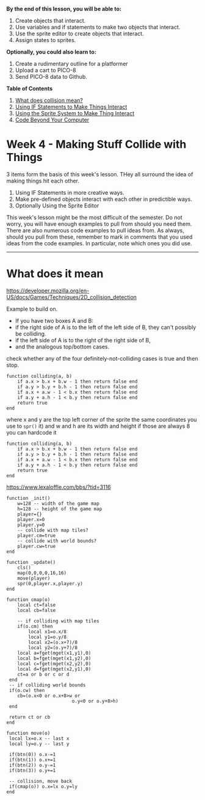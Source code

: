 **By the end of this lesson, you will be able to:**
1. Create objects that interact.
1. Use variables and if statements to make two objects that interact.
1. Use the sprite editor to create objects that interact.
1. Assign states to sprites. 

**Optionally, you could also learn to:**
1. Create a rudimentary outline for a platformer
1. Upload a cart to PICO-8
1. Send PICO-8 data to Github.

**Table of Contents**
1. [What does collision mean?](#what-does-it-mean?)
1. [Using IF Statements to Make Things Interact](#using-if-statements-to-make-things-interact)
1. [Using the Sprite System to Make Thing Interact](#using-the-sprite-system-to-make-things-interact)
1. [Code Beyond Your Computer](#code-beyond-your-computer)

# Week 4 - Making Stuff Collide with Things
3 items form the basis of this week's lesson. THey all surround the idea of making things hit each other. 
1. Using IF Statements in more creative ways.
1. Make pre-defined objects interact with each other in predictible ways.
1. Optionally Using the Sprite Editor

This week's lesson might be the most difficult of the semester. Do not worry, you will have enough examples to pull from should you need them. There are also numerous code examples to pull ideas from. As always, should you pull from these, remember to mark in comments that you used ideas from the code examples. In particular, note which ones you did use. 

---

# What does it mean 


https://developer.mozilla.org/en-US/docs/Games/Techniques/2D_collision_detection


Example to build on. 

* If you have two boxes A and B: 
* if the right side of A is to the left of the left side of B, they can't possibly be colliding. 
* if the left side of A is to the right of the right side of B, 
* and the analogous top/bottom cases. 

check whether any of the four definitely-not-colliding cases is true and then stop.

```
function colliding(a, b)
    if a.x > b.x + b.w - 1 then return false end
    if a.y > b.y + b.h - 1 then return false end
    if a.x + a.w - 1 < b.x then return false end
    if a.y + a.h - 1 < b.y then return false end
    return true
end
```
where x and y are the top left corner of the sprite 
the same coordinates you use to `spr()` it)  and w and h are its width and height 
if those are always 8 you can hardcode it

```
function colliding(a, b)
    if a.x > b.x + b.w - 1 then return false end
    if a.y > b.y + b.h - 1 then return false end
    if a.x + a.w - 1 < b.x then return false end
    if a.y + a.h - 1 < b.y then return false end
    return true
end
```
https://www.lexaloffle.com/bbs/?tid=3116

```
function _init()
	w=128 -- width of the game map
	h=128 -- height of the game map
	player={}
	player.x=0
	player.y=0
	-- collide with map tiles?
	player.cm=true
	-- collide with world bounds?
	player.cw=true
end

function _update()
	cls()
	map(0,0,0,0,16,16)
	move(player)
	spr(0,player.x,player.y)
end

function cmap(o)
	local ct=false
	local cb=false

	-- if colliding with map tiles
	if(o.cm) then
		local x1=o.x/8
		local y1=o.y/8
		local x2=(o.x+7)/8
		local y2=(o.y+7)/8
 	local a=fget(mget(x1,y1),0)
 	local b=fget(mget(x1,y2),0)
 	local c=fget(mget(x2,y2),0)
 	local d=fget(mget(x2,y1),0)
 	ct=a or b or c or d
 end
 -- if colliding world bounds
 if(o.cw) then
 	cb=(o.x<0 or o.x+8>w or
						o.y<0 or o.y+8>h)
 end

 return ct or cb
end

function move(o)
 local lx=o.x -- last x
 local ly=o.y -- last y

 if(btn(0)) o.x-=1
 if(btn(1)) o.x+=1
 if(btn(2)) o.y-=1
 if(btn(3)) o.y+=1

 -- collision, move back
 if(cmap(o)) o.x=lx o.y=ly
end
```
